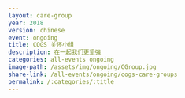 ```yaml
---
layout: care-group
year: 2018
version: chinese
event: ongoing
title: COGS 关怀小组
description: 在一起我们更坚强
categories: all-events ongoing
image-path: /assets/img/ongoing/CGroup.jpg
share-link: /all-events/ongoing/cogs-care-groups
permalink: /:categories/:title
---
```

